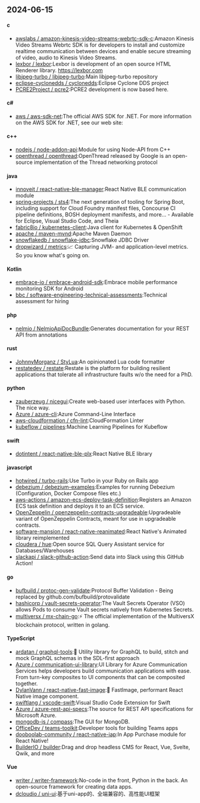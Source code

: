 ## 2024-06-15
#### c
* [awslabs / amazon-kinesis-video-streams-webrtc-sdk-c](https://github.com/awslabs/amazon-kinesis-video-streams-webrtc-sdk-c):Amazon Kinesis Video Streams Webrtc SDK is for developers to install and customize realtime communication between devices and enable secure streaming of video, audio to Kinesis Video Streams.
* [lexbor / lexbor](https://github.com/lexbor/lexbor):Lexbor is development of an open source HTML Renderer library. https://lexbor.com
* [libjpeg-turbo / libjpeg-turbo](https://github.com/libjpeg-turbo/libjpeg-turbo):Main libjpeg-turbo repository
* [eclipse-cyclonedds / cyclonedds](https://github.com/eclipse-cyclonedds/cyclonedds):Eclipse Cyclone DDS project
* [PCRE2Project / pcre2](https://github.com/PCRE2Project/pcre2):PCRE2 development is now based here.
#### c#
* [aws / aws-sdk-net](https://github.com/aws/aws-sdk-net):The official AWS SDK for .NET. For more information on the AWS SDK for .NET, see our web site:
#### c++
* [nodejs / node-addon-api](https://github.com/nodejs/node-addon-api):Module for using Node-API from C++
* [openthread / openthread](https://github.com/openthread/openthread):OpenThread released by Google is an open-source implementation of the Thread networking protocol
#### java
* [innoveit / react-native-ble-manager](https://github.com/innoveit/react-native-ble-manager):React Native BLE communication module
* [spring-projects / sts4](https://github.com/spring-projects/sts4):The next generation of tooling for Spring Boot, including support for Cloud Foundry manifest files, Concourse CI pipeline definitions, BOSH deployment manifests, and more... - Available for Eclipse, Visual Studio Code, and Theia
* [fabric8io / kubernetes-client](https://github.com/fabric8io/kubernetes-client):Java client for Kubernetes & OpenShift
* [apache / maven-mvnd](https://github.com/apache/maven-mvnd):Apache Maven Daemon
* [snowflakedb / snowflake-jdbc](https://github.com/snowflakedb/snowflake-jdbc):Snowflake JDBC Driver
* [dropwizard / metrics](https://github.com/dropwizard/metrics):📈 Capturing JVM- and application-level metrics. So you know what's going on.
#### Kotlin
* [embrace-io / embrace-android-sdk](https://github.com/embrace-io/embrace-android-sdk):Embrace mobile performance monitoring SDK for Android
* [bbc / software-engineering-technical-assessments](https://github.com/bbc/software-engineering-technical-assessments):Technical assessment for hiring
#### php
* [nelmio / NelmioApiDocBundle](https://github.com/nelmio/NelmioApiDocBundle):Generates documentation for your REST API from annotations
#### rust
* [JohnnyMorganz / StyLua](https://github.com/JohnnyMorganz/StyLua):An opinionated Lua code formatter
* [restatedev / restate](https://github.com/restatedev/restate):Restate is the platform for building resilient applications that tolerate all infrastructure faults w/o the need for a PhD.
#### python
* [zauberzeug / nicegui](https://github.com/zauberzeug/nicegui):Create web-based user interfaces with Python. The nice way.
* [Azure / azure-cli](https://github.com/Azure/azure-cli):Azure Command-Line Interface
* [aws-cloudformation / cfn-lint](https://github.com/aws-cloudformation/cfn-lint):CloudFormation Linter
* [kubeflow / pipelines](https://github.com/kubeflow/pipelines):Machine Learning Pipelines for Kubeflow
#### swift
* [dotintent / react-native-ble-plx](https://github.com/dotintent/react-native-ble-plx):React Native BLE library
#### javascript
* [hotwired / turbo-rails](https://github.com/hotwired/turbo-rails):Use Turbo in your Ruby on Rails app
* [debezium / debezium-examples](https://github.com/debezium/debezium-examples):Examples for running Debezium (Configuration, Docker Compose files etc.)
* [aws-actions / amazon-ecs-deploy-task-definition](https://github.com/aws-actions/amazon-ecs-deploy-task-definition):Registers an Amazon ECS task definition and deploys it to an ECS service.
* [OpenZeppelin / openzeppelin-contracts-upgradeable](https://github.com/OpenZeppelin/openzeppelin-contracts-upgradeable):Upgradeable variant of OpenZeppelin Contracts, meant for use in upgradeable contracts.
* [software-mansion / react-native-reanimated](https://github.com/software-mansion/react-native-reanimated):React Native's Animated library reimplemented
* [cloudera / hue](https://github.com/cloudera/hue):Open source SQL Query Assistant service for Databases/Warehouses
* [slackapi / slack-github-action](https://github.com/slackapi/slack-github-action):Send data into Slack using this GitHub Action!
#### go
* [bufbuild / protoc-gen-validate](https://github.com/bufbuild/protoc-gen-validate):Protocol Buffer Validation - Being replaced by github.com/bufbuild/protovalidate
* [hashicorp / vault-secrets-operator](https://github.com/hashicorp/vault-secrets-operator):The Vault Secrets Operator (VSO) allows Pods to consume Vault secrets natively from Kubernetes Secrets.
* [multiversx / mx-chain-go](https://github.com/multiversx/mx-chain-go):⚡ The official implementation of the MultiversX blockchain protocol, written in golang.
#### TypeScript
* [ardatan / graphql-tools](https://github.com/ardatan/graphql-tools):🔧 Utility library for GraphQL to build, stitch and mock GraphQL schemas in the SDL-first approach
* [Azure / communication-ui-library](https://github.com/Azure/communication-ui-library):UI Library for Azure Communication Services helps developers build communication applications with ease. From turn-key composites to UI components that can be composited together.
* [DylanVann / react-native-fast-image](https://github.com/DylanVann/react-native-fast-image):🚩 FastImage, performant React Native image component.
* [swiftlang / vscode-swift](https://github.com/swiftlang/vscode-swift):Visual Studio Code Extension for Swift
* [Azure / azure-rest-api-specs](https://github.com/Azure/azure-rest-api-specs):The source for REST API specifications for Microsoft Azure.
* [mongodb-js / compass](https://github.com/mongodb-js/compass):The GUI for MongoDB.
* [OfficeDev / teams-toolkit](https://github.com/OfficeDev/teams-toolkit):Developer tools for building Teams apps
* [dooboolab-community / react-native-iap](https://github.com/dooboolab-community/react-native-iap):In App Purchase module for React Native!
* [BuilderIO / builder](https://github.com/BuilderIO/builder):Drag and drop headless CMS for React, Vue, Svelte, Qwik, and more
#### Vue
* [writer / writer-framework](https://github.com/writer/writer-framework):No-code in the front, Python in the back. An open-source framework for creating data apps.
* [dcloudio / uni-ui](https://github.com/dcloudio/uni-ui):基于uni-app的、全端兼容的、高性能UI框架
